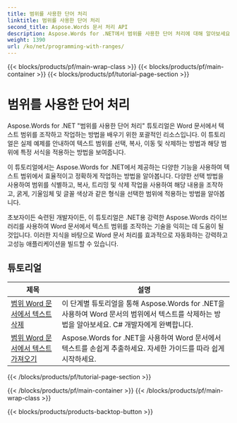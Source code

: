 ```yaml
---
title: 범위를 사용한 단어 처리
linktitle: 범위를 사용한 단어 처리
second_title: Aspose.Words 문서 처리 API
description: Aspose.Words for .NET에서 범위를 사용한 단어 처리에 대해 알아보세요. 단계별 튜토리얼과 샘플 코드를 사용하여 Word 문서에서 특정 범위의 텍스트를 조작하고 서식을 지정하는 방법을 알아보세요.
weight: 1390
url: /ko/net/programming-with-ranges/
---
```


{{< blocks/products/pf/main-wrap-class >}}
{{< blocks/products/pf/main-container >}}
{{< blocks/products/pf/tutorial-page-section >}}

# 범위를 사용한 단어 처리

Aspose.Words for .NET "범위를 사용한 단어 처리" 튜토리얼은 Word 문서에서 텍스트 범위를 조작하고 작업하는 방법을 배우기 위한 포괄적인 리소스입니다. 이 튜토리얼은 실제 예제를 안내하여 텍스트 범위를 선택, 복사, 이동 및 삭제하는 방법과 해당 범위에 특정 서식을 적용하는 방법을 보여줍니다.

이 튜토리얼에서는 Aspose.Words for .NET에서 제공하는 다양한 기능을 사용하여 텍스트 범위에서 효율적이고 정확하게 작업하는 방법을 알아봅니다. 다양한 선택 방법을 사용하여 범위를 식별하고, 복사, 트리밍 및 삭제 작업을 사용하여 해당 내용을 조작하고, 굵게, 기울임체 및 글꼴 색상과 같은 형식을 선택한 범위에 적용하는 방법을 알아봅니다.

초보자이든 숙련된 개발자이든, 이 튜토리얼은 .NET용 강력한 Aspose.Words 라이브러리를 사용하여 Word 문서에서 텍스트 범위를 조작하는 기술을 익히는 데 도움이 될 것입니다. 이러한 지식을 바탕으로 Word 문서 처리를 효과적으로 자동화하는 강력하고 고성능 애플리케이션을 빌드할 수 있습니다.

 ## 튜토리얼
| 제목 | 설명 |
| --- | --- |
| [범위 Word 문서에서 텍스트 삭제](./ranges-delete-text/) | 이 단계별 튜토리얼을 통해 Aspose.Words for .NET을 사용하여 Word 문서의 범위에서 텍스트를 삭제하는 방법을 알아보세요. C# 개발자에게 완벽합니다. |
| [범위 Word 문서에서 텍스트 가져오기](./ranges-get-text/) | Aspose.Words for .NET을 사용하여 Word 문서에서 텍스트를 손쉽게 추출하세요. 자세한 가이드를 따라 쉽게 시작하세요. |
{{< /blocks/products/pf/tutorial-page-section >}}

{{< /blocks/products/pf/main-container >}}
{{< /blocks/products/pf/main-wrap-class >}}

{{< blocks/products/products-backtop-button >}}
